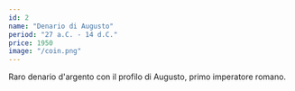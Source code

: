 ```yaml
---
id: 2
name: "Denario di Augusto"
period: "27 a.C. - 14 d.C."
price: 1950
image: "/coin.png"
---
```

Raro denario d'argento con il profilo di Augusto, primo imperatore romano.
